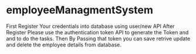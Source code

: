 # employeeManagmentSystem
First Register  Your credentials into database using user/new API
After Register Please use the authentication token API to generate the Token and and to do the tasks.
Then By Passing that token you can save retrive update and delete the employee details from database.
